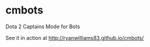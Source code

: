 # cmbots
Dota 2 Captains Mode for Bots

See it in action at
http://ryanwilliams83.github.io/cmbots/
